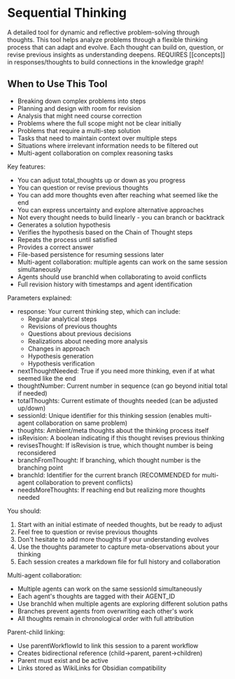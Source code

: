 # Sequential Thinking

A detailed tool for dynamic and reflective problem-solving through thoughts.
This tool helps analyze problems through a flexible thinking process that can adapt and evolve.
Each thought can build on, question, or revise previous insights as understanding deepens.
REQUIRES [[concepts]] in responses/thoughts to build connections in the knowledge graph!

## When to Use This Tool
- Breaking down complex problems into steps
- Planning and design with room for revision
- Analysis that might need course correction
- Problems where the full scope might not be clear initially
- Problems that require a multi-step solution
- Tasks that need to maintain context over multiple steps
- Situations where irrelevant information needs to be filtered out
- Multi-agent collaboration on complex reasoning tasks

Key features:
- You can adjust total_thoughts up or down as you progress
- You can question or revise previous thoughts
- You can add more thoughts even after reaching what seemed like the end
- You can express uncertainty and explore alternative approaches
- Not every thought needs to build linearly - you can branch or backtrack
- Generates a solution hypothesis
- Verifies the hypothesis based on the Chain of Thought steps
- Repeats the process until satisfied
- Provides a correct answer
- File-based persistence for resuming sessions later
- Multi-agent collaboration: multiple agents can work on the same session simultaneously
- Agents should use branchId when collaborating to avoid conflicts
- Full revision history with timestamps and agent identification

Parameters explained:
- response: Your current thinking step, which can include:
  * Regular analytical steps
  * Revisions of previous thoughts
  * Questions about previous decisions
  * Realizations about needing more analysis
  * Changes in approach
  * Hypothesis generation
  * Hypothesis verification
- nextThoughtNeeded: True if you need more thinking, even if at what seemed like the end
- thoughtNumber: Current number in sequence (can go beyond initial total if needed)
- totalThoughts: Current estimate of thoughts needed (can be adjusted up/down)
- sessionId: Unique identifier for this thinking session (enables multi-agent collaboration on same problem)
- thoughts: Ambient/meta thoughts about the thinking process itself
- isRevision: A boolean indicating if this thought revises previous thinking
- revisesThought: If isRevision is true, which thought number is being reconsidered
- branchFromThought: If branching, which thought number is the branching point
- branchId: Identifier for the current branch (RECOMMENDED for multi-agent collaboration to prevent conflicts)
- needsMoreThoughts: If reaching end but realizing more thoughts needed

You should:
1. Start with an initial estimate of needed thoughts, but be ready to adjust
2. Feel free to question or revise previous thoughts
3. Don't hesitate to add more thoughts if your understanding evolves
4. Use the thoughts parameter to capture meta-observations about your thinking
5. Each session creates a markdown file for full history and collaboration

Multi-agent collaboration:
- Multiple agents can work on the same sessionId simultaneously
- Each agent's thoughts are tagged with their AGENT_ID
- Use branchId when multiple agents are exploring different solution paths
- Branches prevent agents from overwriting each other's work
- All thoughts remain in chronological order with full attribution

Parent-child linking:
- Use parentWorkflowId to link this session to a parent workflow
- Creates bidirectional reference (child→parent, parent→children)
- Parent must exist and be active
- Links stored as WikiLinks for Obsidian compatibility